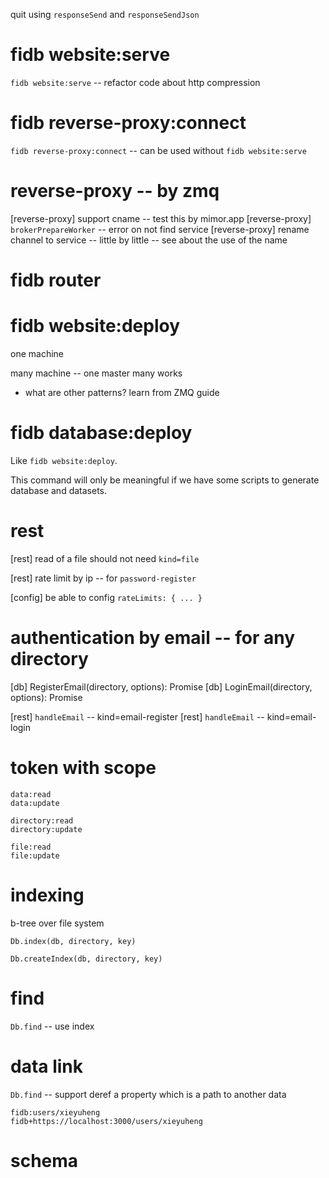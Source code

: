 quit using `responseSend` and `responseSendJson`

# fidb website:serve

`fidb website:serve` -- refactor code about http compression

# fidb reverse-proxy:connect

`fidb reverse-proxy:connect` -- can be used without `fidb website:serve`

# reverse-proxy -- by zmq

[reverse-proxy] support cname -- test this by mimor.app
[reverse-proxy] `brokerPrepareWorker` -- error on not find service
[reverse-proxy] rename channel to service -- little by little -- see about the use of the name

# fidb router

# fidb website:deploy

one machine

many machine -- one master many works

- what are other patterns? learn from ZMQ guide

# fidb database:deploy

Like `fidb website:deploy`.

This command will only be meaningful
if we have some scripts to generate database and datasets.

# rest

[rest] read of a file should not need `kind=file`

[rest] rate limit by ip -- for `password-register`

[config] be able to config `rateLimits: { ... }`

# authentication by email -- for any directory

[db] RegisterEmail(directory, options): Promise<void>
[db] LoginEmail(directory, options): Promise<Token>

[rest] `handleEmail` -- kind=email-register
[rest] `handleEmail` -- kind=email-login

# token with scope

```
data:read
data:update

directory:read
directory:update

file:read
file:update
```

# indexing

b-tree over file system

`Db.index(db, directory, key)`

`Db.createIndex(db, directory, key)`

# find

`Db.find` -- use index

# data link

`Db.find` -- support deref a property which is a path to another data

```
fidb:users/xieyuheng
fidb+https://localhost:3000/users/xieyuheng
```

# schema
